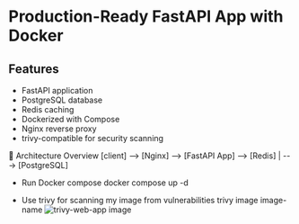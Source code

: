 # Production-Ready FastAPI App with Docker
## Features
- FastAPI application     
- PostgreSQL database     
- Redis caching          
- Dockerized with Compose
- Nginx reverse proxy
- trivy-compatible for security scanning
  
📌 Architecture Overview
[client] --> [Nginx] --> [FastAPI App] --> [Redis]
                |   ---> [PostgreSQL]
- Run Docker compose
  docker compose up -d

- Use trivy for scanning my image from vulnerabilities
  trivy image image-name
![trivy-web-app image](https://github.com/user-attachments/assets/9840153f-06be-4c2f-a0df-0428764b9932)
